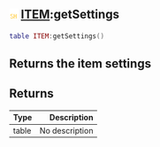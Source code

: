 ## ![shared](.gitbook/assets/shared.png) [ITEM](./home/ITEM):getSettings

```lua
table ITEM:getSettings()
```

Returns the item settings
------
## Returns

| Type   | Description |
| ------ | ----------: |
| table | No description |

